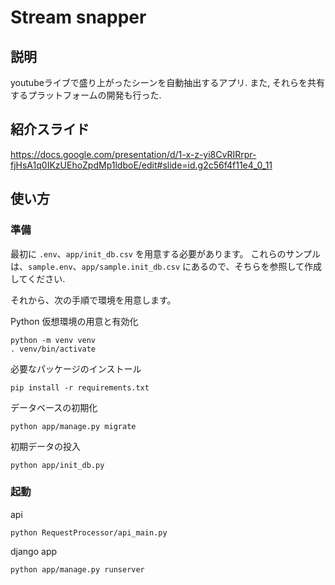 # Stream snapper 

## 説明

youtubeライブで盛り上がったシーンを自動抽出するアプリ. また, それらを共有するプラットフォームの開発も行った. 

## 紹介スライド

<https://docs.google.com/presentation/d/1-x-z-yi8CvRIRrpr-fjHsA1q0IKzUEhoZpdMp1ldboE/edit#slide=id.g2c56f4f11e4_0_11>

## 使い方

### 準備

最初に `.env`、`app/init_db.csv` を用意する必要があります。
これらのサンプルは、`sample.env`、`app/sample.init_db.csv` にあるので、そちらを参照して作成してください.

それから、次の手順で環境を用意します。

Python 仮想環境の用意と有効化

```console
python -m venv venv
. venv/bin/activate
```

必要なパッケージのインストール

```console
pip install -r requirements.txt
```

データベースの初期化

```console
python app/manage.py migrate
```

初期データの投入

```console
python app/init_db.py
```

### 起動

api

```console
python RequestProcessor/api_main.py
```

django app

```console
python app/manage.py runserver
```
